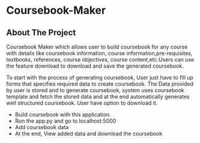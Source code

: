 # Coursebook-Maker

## About The Project
Coursebook Maker which allows user to build coursebook for any course with details like coursebook information, course information,pre-requisites, textbooks, references, course objectives, course content,etc.Users can use the feature download to download and save the generated coursebook.

To start with the process of generating coursebook,
  User just have to fill up forms that specifies required data to create coursebook.
  The Data provided by user is stored and to generate coursebook, system uses coursebook template and fetch the stored data and at the end 
  automatically generates well structured coursebook.
  User have option to download it.
  
- Build coursebook with this application.
- Run the app.py and go to localhost:5000
- Add coursebook data
- At the end, View added data and download the coursebook
 

